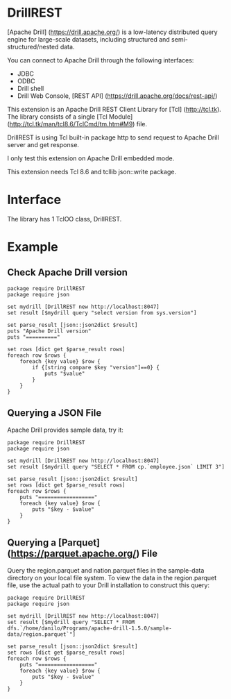 
DrillREST
=====

[Apache Drill] (https://drill.apache.org/) is a low-latency distributed query engine for large-scale datasets,
including structured and semi-structured/nested data.

You can connect to Apache Drill through the following interfaces:
 * JDBC
 * ODBC
 * Drill shell
 * Drill Web Console, [REST API] (https://drill.apache.org/docs/rest-api/)

This extension is an Apache Drill REST Client Library for [Tcl] (http://tcl.tk).
The library consists of a single [Tcl Module] (http://tcl.tk/man/tcl8.6/TclCmd/tm.htm#M9) file.

DrillREST is using Tcl built-in package http to send request to Apache Drill server and get response.

I only test this extension on Apache Drill embedded mode.

This extension needs Tcl 8.6 and tcllib json::write package.


Interface
=====

The library has 1 TclOO class, DrillREST.


Example
=====

## Check Apache Drill version

    package require DrillREST
    package require json

    set mydrill [DrillREST new http://localhost:8047]
    set result [$mydrill query "select version from sys.version"]

    set parse_result [json::json2dict $result]
    puts "Apache Drill version"
    puts "=========="

    set rows [dict get $parse_result rows]
    foreach row $rows {
        foreach {key value} $row {
            if {[string compare $key "version"]==0} {
                puts "$value"
            }
        }
    }

## Querying a JSON File

Apache Drill provides sample data, try it:

    package require DrillREST
    package require json

    set mydrill [DrillREST new http://localhost:8047]
    set result [$mydrill query "SELECT * FROM cp.`employee.json` LIMIT 3"]

    set parse_result [json::json2dict $result]
    set rows [dict get $parse_result rows]
    foreach row $rows {
        puts "=================="
        foreach {key value} $row {
            puts "$key - $value"
        }
    }

## Querying a [Parquet] (https://parquet.apache.org/) File

Query the region.parquet and nation.parquet files in the sample-data directory on your local file system.
To view the data in the region.parquet file, use the actual path to your Drill installation to construct this query:

    package require DrillREST
    package require json

    set mydrill [DrillREST new http://localhost:8047]
    set result [$mydrill query "SELECT * FROM dfs.`/home/danilo/Programs/apache-drill-1.5.0/sample-data/region.parquet`"]

    set parse_result [json::json2dict $result]
    set rows [dict get $parse_result rows]
    foreach row $rows {
        puts "=================="
        foreach {key value} $row {
            puts "$key - $value"
        }
    }
